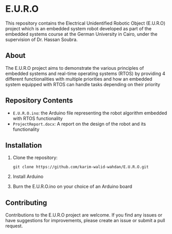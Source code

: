 # E.U.R.O

This repository contains the Electrical Unidentified Robotic Object (E.U.R.O) project 
which is an embedded system robot developed as part of the embedded systems course at the German University in Cairo, under the supervision of Dr. Hassan Soubra. 

## About

The E.U.R.O project aims to demonstrate the various principles of embedded systems and real-time operating systems (RTOS) by providing 4 different functionalities with multiple priorities and how an embedded system equipped with RTOS can handle tasks depending on their priority   

## Repository Contents

- `E.U.R.O.ino`: the Arduino file representing the robot algorithm embedded with RTOS functionality
- `ProjectReport.docx`: A report on the design of the robot and its functionality 


## Installation

1. Clone the repository:
   ```
   git clone https://github.com/karim-walid-wahdan/E.U.R.O.git
   ```

2. Install Arduino
   
3. Burn the E.U.R.O.ino on your choice of an Arduino board 

## Contributing

Contributions to the E.U.R.O project are welcome. If you find any issues or have suggestions for improvements, please create an issue or submit a pull request.
